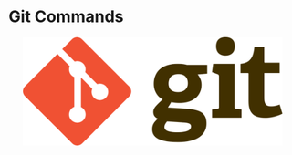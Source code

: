 # Git Commands

<div align="center">
    <img alt="Git" src="./img/git_logo.png" height="190" width="455">
</div>
